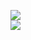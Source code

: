 [![](https://img.shields.io/badge/Made%20With-Github%20Spray-lightgrey.svg?style=for-the-badge&logo=github)](https://github.com/Annihil/github-spray#655)  
[![](https://i.imgur.com/2DrTn0Z.gif)](https://github.com/Annihil/github-spray)